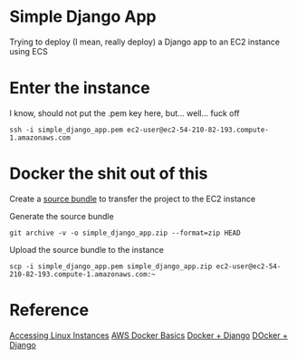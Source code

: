 # Simple Django App

Trying to deploy (I mean, really deploy) a Django app to an EC2 instance using ECS

# Enter the instance

I know, should not put the .pem key here, but... well... fuck off

`ssh -i simple_django_app.pem ec2-user@ec2-54-210-82-193.compute-1.amazonaws.com`

# Docker the shit out of this

Create a [source bundle](https://docs.aws.amazon.com/elasticbeanstalk/latest/dg/applications-sourcebundle.html#using-features.deployment.source.git) to transfer the project to the EC2 instance

Generate the source bundle

`git archive -v -o simple_django_app.zip --format=zip HEAD`

Upload the source bundle to the instance

`scp -i simple_django_app.pem simple_django_app.zip ec2-user@ec2-54-210-82-193.compute-1.amazonaws.com:~`


# Reference

[Accessing Linux Instances](https://docs.aws.amazon.com/AWSEC2/latest/UserGuide/AccessingInstancesLinux.html)
[AWS Docker Basics](https://docs.aws.amazon.com/AmazonECS/latest/developerguide/docker-basics.html#install_docker)
[Docker + Django](https://dzone.com/articles/how-to-deploy-a-django-application-with-docker)
[DOcker + Django](https://medium.com/@Alibaba_Cloud/how-to-deploy-a-django-application-with-docker-9514be542909)
